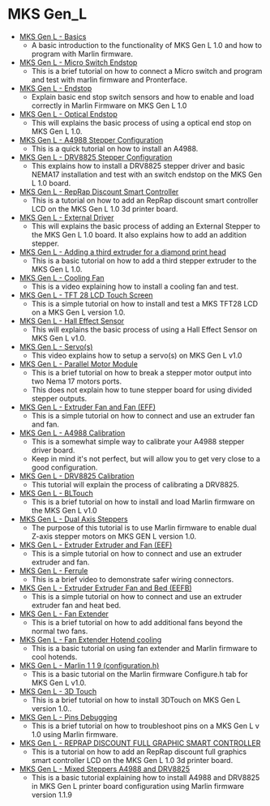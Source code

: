 # MKS Gen_L
- [MKS Gen L - Basics](https://www.youtube.com/watch?v=0dUHm6um9cY)
  - A basic introduction to the functionality of MKS Gen L 1.0 and how to program with Marlin firmware.
- [MKS Gen L - Micro Switch Endstop](https://www.youtube.com/watch?v=wMOuO3ZOE5o)
  - This is a brief tutorial on how to connect a Micro switch and program and test with marlin firmware and Pronterface.
- [MKS Gen L - Endstop](https://www.youtube.com/watch?v=hFF6vkHL36U)
  - Explain basic end stop switch sensors and how to enable and load correctly in Marlin Firmware on MKS Gen L 1.0
- [MKS Gen L - Optical Endstop](https://www.youtube.com/watch?v=-m_9WitBE4k)
  - This will explains the basic process of using a optical end stop on MKS Gen L 1.0.
- [MKS Gen L - A4988 Stepper Configuration](https://www.youtube.com/watch?v=G6bHCsc655I)
  - This is a quick tutorial on how to install an A4988.
- [MKS Gen L - DRV8825 Stepper Configuration](https://www.youtube.com/watch?v=SmuDIapZA1E)
  - This explains how to install a DRV8825 stepper driver and basic NEMA17 installation and test with an switch endstop on the MKS Gen L 1.0 board.
- [MKS Gen L - RepRap Discount Smart Controller](https://www.youtube.com/watch?v=Fr9BijY9IpQ)
  - This is a tutorial on how to add an RepRap discount smart controller LCD on the MKS Gen L 1.0 3d printer board.
- [MKS Gen L - External Driver](https://www.youtube.com/watch?v=vIChqkEAuto)
  - This will explains the basic process of adding an External Stepper to the MKS Gen L 1.0 board.  It also explains how to add an addition stepper.
- [MKS Gen L - Adding a third extruder for a diamond print head](https://www.youtube.com/watch?v=oqEzXBw_Nj0)
  - This is a basic tutorial on how to add a third stepper extruder to the MKS Gen L 1.0.
- [MKS Gen L - Cooling Fan](https://www.youtube.com/watch?v=5HHhnNO88Dw)
  - This is a video explaining how to install a cooling fan and test.
- [MKS Gen L - TFT 28 LCD Touch Screen](https://www.youtube.com/watch?v=9yFMtT38ecY)
  - This is a simple tutorial on how to install and test a MKS TFT28 LCD on a MKS Gen L version 1.0.
- [MKS Gen L - Hall Effect Sensor](https://www.youtube.com/watch?v=8obj_UjQJLA)
  - This will explains the basic process of using a Hall Effect Sensor on MKS Gen L v1.0.
- [MKS Gen L - Servo(s)](https://www.youtube.com/watch?v=UWT46JuFPYs)
  - This video explains how to setup a servo(s) on MKS Gen L v1.0
- [MKS Gen L - Parallel Motor Module](https://www.youtube.com/watch?v=ONiVdNBnTGU)
  - This is a brief tutorial on how to break a stepper motor output into two Nema 17 motors ports.  
  - This does not explain how to tune stepper board for using divided stepper outputs.
- [MKS Gen L - Extruder Fan and Fan (EFF)](https://www.youtube.com/watch?v=C_U5DzZPuUA)
  - This is a simple tutorial on how to connect and use an extruder fan and fan.
- [MKS Gen L - A4988 Calibration](https://www.youtube.com/watch?v=GzAly4MJ4PU)
  - This is a somewhat simple way to calibrate your A4988 stepper driver board.
  - Keep in mind it's not perfect, but will allow you to get very close to a good configuration.
- [MKS Gen L - DRV8825 Calibration](https://www.youtube.com/watch?v=m1fOqq5GYDA)
  - This tutorial will explain the process of calibrating a DRV8825.
- [MKS Gen L - BLTouch](https://www.youtube.com/watch?v=HR-zn4dv1fY)
  - This is a brief tutorial on how to install and load Marlin firmware on the MKS Gen L v1.0
- [MKS Gen L - Dual Axis Steppers](https://www.youtube.com/watch?v=mxjXhHa-EQY)
  - The purpose of this tutorial is to use Marlin firmware to enable dual Z-axis stepper motors on MKS GEN L version 1.0.
- [MKS Gen L - Extruder Extruder and Fan (EEF)](https://www.youtube.com/watch?v=-snSk6wxFaY)
  - This is a simple tutorial on how to connect and use an extruder extruder and fan.
- [MKS Gen L - Ferrule](https://www.youtube.com/watch?v=Nh6hkkxPKVc)
  - This is a brief video to demonstrate safer wiring connectors.
- [MKS Gen L - Extruder Extruder Fan and Bed (EEFB)](https://www.youtube.com/watch?v=LA9PQ4xeiS0)
  - This is a simple tutorial on how to connect and use an extruder extruder fan and heat bed.
- [MKS Gen L - Fan Extender](https://www.youtube.com/watch?v=g73YrSY_G0o)
  - This is a brief tutorial on how to add additional fans beyond the normal two fans.
- [MKS Gen L - Fan Extender Hotend cooling](https://www.youtube.com/watch?v=XBJ4DP27nck)
  - This is a basic tutorial on using fan extender and Marlin firmware to cool hotends.
- [MKS Gen L - Marlin 1 1 9 (configuration.h)](https://www.youtube.com/watch?v=0Q2TOOwQaD0)
  - This is a basic tutorial on the Marlin firmware Configure.h tab for MKS Gen L v1.0.
- [MKS Gen L - 3D Touch](https://www.youtube.com/watch?v=0z-nMdv-VA0)
  - This is a brief tutorial on how to install 3DTouch on MKS Gen L version 1.0..
- [MKS Gen L - Pins Debugging](https://www.youtube.com/watch?v=Sx4VY8xsHDc)
  - This is a brief tutorial on how to troubleshoot pins on a MKS Gen L v 1.0 using Marlin firmware.
- [MKS Gen L - REPRAP DISCOUNT FULL GRAPHIC SMART CONTROLLER](https://www.youtube.com/watch?v=Vk_t-NK_OmA)
  - This is a tutorial on how to add an  RepRap discount full graphics smart controller LCD on the MKS Gen L 1.0 3d printer board.
- [MKS Gen L - Mixed Steppers A4988 and DRV8825](https://www.youtube.com/watch?v=WUaayFCR-2E)
  - This is a basic tutorial explaining how to install A4988 and DRV8825  in MKS Gen L printer board configuration using Marlin firmware version 1.1.9